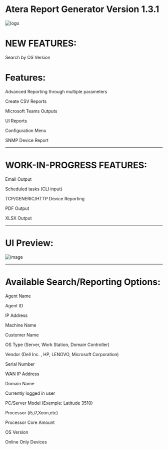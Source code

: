# Atera Report Generator Version 1.3.1
![logo](https://github.com/infovirtuel/Atera-Report-Generator/assets/134888924/d1613878-09f1-49d7-a207-8c77a85c4cdf)


# NEW FEATURES:

Search by OS Version

# Features:

Advanced Reporting through multiple parameters

Create CSV Reports

Microsoft Teams Outputs

UI Reports

Configuration Menu

SNMP Device Report

*****************
# WORK-IN-PROGRESS FEATURES:

Email Output

Scheduled tasks (CLI input)

TCP/GENERIC/HTTP Device Reporting

PDF Output

XLSX Output
*****************
# UI Preview:

![image](https://github.com/infovirtuel/Atera-Report-Generator/assets/134888924/ce1b264b-7796-4b63-b0f0-c871f7a8ca36)

*****************


# Available Search/Reporting Options:

Agent Name

Agent ID

IP Address

Machine Name

Customer Name

OS Type (Server, Work Station, Domain Controller)

Vendor (Dell Inc. , HP, LENOVO, Microsoft Corporation)

Serial Number

WAN IP Address

Domain Name

Currently logged in user

PC/Server Model (Exemple: Latitude 3510)

Processor (i5,i7,Xeon,etc)

Processor Core Amount 

OS Version

Online Only Devices
